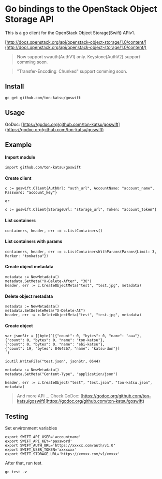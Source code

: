 Go bindings to the OpenStack Object Storage API
===============================================

This is a go client for the OpenStack Object Storage(Swift) APIv1.

[http://docs.openstack.org/api/openstack-object-storage/1.0/content/](http://docs.openstack.org/api/openstack-object-storage/1.0/content/)

> Now support swauth(AuthV1) only.
> Keystone(AuthV2) support comming soon.

> "Transfer-Encoding: Chunked" support comming soon.

Install
-------

    go get github.com/ton-katsu/goswift


Usage
-----

GoDoc:  [https://godoc.org/github.com/ton-katsu/goswift](https://godoc.org/github.com/ton-katsu/goswift)


Example
-------

#### Import module

    import github.com/ton-katsu/goswift


#### Create client


    c := goswift.Client{AuthUrl: "auth_url", AccountName: "account_name", Password: "account_key"}

    or

    c := goswift.Client{StorageUrl: "storage_url", Token: "account_token"}


#### List containers

    containers, header, err := c.ListContainers()

#### List containers with params

    containers, header, err := c.ListContainersWithParams(Params{Limit: 3, Marker: "tonkatsu"})

#### Create object metadata

    metadata := NewMetadata()
    metadata.SetMeta("X-Delete-After", "30")
    header, err := c.CreateObjectMeta("test", "test.jpg", metadata)
 

#### Delete object metadata

    metadata := NewMetadata()
    metadata.SetDeleteMeta("X-Delete-At")
    header, err := c.DeleteObjectMeta("test", "test.jpg", metadata)


#### Create object

    var jsonStr = []byte(`[{"count": 0, "bytes": 0, "name": "aaa"},
    {"count": 0, "bytes": 0, "name": "ton-katsu"},
    {"count": 0, "bytes": 0, "name": "ebi-katsu"},
    {"count": 19, "bytes": 8464267, "name": "katsu-don"}]
    `)

    ioutil.WriteFile("test.json", jsonStr, 0644)

    metadata := NewMetadata()
    metadata.SetMeta("Content-Type", "application/json")

    header, err := c.CreateObject("test", "test.json", "ton-katsu.json", metadata)


> And more API ... Check GoDoc:  [https://godoc.org/github.com/ton-katsu/goswift](https://godoc.org/github.com/ton-katsu/goswift)

Testing
-------

Set environment variables

    export SWIFT_API_USER='accountname'
    export SWIFT_API_KEY='password'
    export SWIFT_AUTH_URL='https://xxxxx.com/auth/v1.0'
    export SWIFT_USER_TOKEN='xxxxxxx'
    export SWIFT_STORAGE_URL='https://xxxxx.com/v1/xxxxx'

After that, run test.

    go test -v

